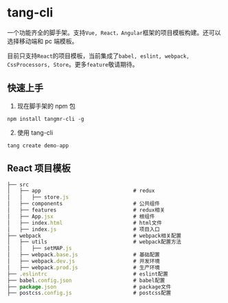 <!--
 * @Author: tangzhicheng
 * @Date: 2021-06-21 08:52:11
 * @LastEditors: tangzhicheng
 * @LastEditTime: 2021-06-24 15:39:01
 * @Description: file content
-->

# tang-cli

一个功能齐全的脚手架。支持`Vue, React，Angular`框架的项目模板构建。还可以选择移动端和 pc 端模板。

目前只支持`React`的项目模板，当前集成了`babel, eslint, webpack, CssProcessors, Store`。更多`feature`敬请期待。

## 快速上手

1. 现在脚手架的 npm 包

```hash
npm install tangmr-cli -g
```

2. 使用 tang-cli

```hash
tang create demo-app
```

## React 项目模板

```js
├── src
│   ├── app                              # redux
│   │   ├── store.js
│   ├── components                       # 公共组件
│   ├── features                         # redux相关
│   ├── App.jsx                          # 根组件
│   ├── index.html                       # html文件
│   ├── index.js                         # 项目入口
├── webpack                              # webpack相关配置
│   ├── utils                            # webpack配置方法
│   │   ├── setMAP.js
│   ├── webpack.base.js                  # 基础配置
│   ├── webpack.dev.js                   # 开发环境
│   ├── webpack.prod.js                  # 生产环境
├── .eslintrc                            # eslint配置
├── babel.config.json                    # babel配置
├── package.json                         # package文件
├── postcss.config.js                    # postcss配置

```
